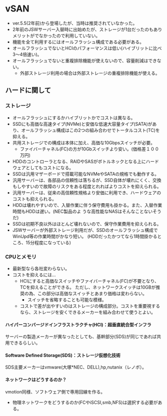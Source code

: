 # vSAN
 * ver.5.5(2年前)から登場したが、当時は推奨されていなかった。
 * 2年前のJSWサーバー入替時に出始めたが、ストレージが1台だったのもありメリットがでなかったので利用していない。
 * 機能を全て利用するにはオールフラッシュ構成である必要がある。
 * オールフラッシュでないとHCIのパフォーマンスは低い(ハイブリットに比べ3～4倍速い)。
 * オールフラッシュでないと重複排除機能が使えないので、容量削減はできない。
	+ 外部ストレージ利用の場合は外部ストレージの重複排除機能が使える。
## ハードに関して
### ストレージ
 * オールフラッシュにするかハイブリットかでコストは異なる。
 * SSDにも高価な高速タイプ(NVMe)と安価な低速大容量タイプ(SATA)があり、オールフラッシュ構成はこの2つの組み合わせでトータルコスト(TC)を抑える。
 * 共用ストレージでの構成は本体に加え、高価な10Gbpsスイッチが必要。
	+ ファイバーチャネル(FC)の方が10Gbスイッチより安い。(価格差１００万円)
 * HDDのコントローラとなる、RAIDやSASがボトルネックとなる上にハードウェアとしてもコストになる。
 * SSDは汎用マザーボードで搭載可能なNVMeやSATAの規格でも動作する。
 * 汎用サーバーは、各部品の信頼性は落ちるが、SSD自体が壊れにくく、交換もしやすいので故障のリスクをある程度とれればよりコストを抑えられる。
 * 汎用サーバーは、従来の高信頼性規格より安価に利用でき、ハードウェアのコストも抑えられる。
 * HDDは壊れやすいので、入替作業に伴う保守費用も掛かる。また、入替作業時間もHDDは遅い。(NEC製品のよ うな高性能なNASはそんなことないそうだ)
 * SSDは初期不良以外はほとんど壊れないので、保守作業費用を抑えられる。
 * JSWサーバーが外部ストレージ利用だが、SSDのオールフラッシュ構成でWinUpd等の作業時間がかなり短い。 (HDDだったかつてなら1時間掛かるところ、15分程度になっている)
### CPUとメモリ
 * 最新型なら各社変わらない。
 * コストを抑えるには…
	+ HCIにすると高価なスイッチやファイバーチャネル(FC)が不要となり、TCを抑えることができる。
	  ただし、ネットワークスイッチは10GBが推奨の為、この部分は高価なスイッチとあまり価格は変わらない。
		- スイッチを省略することも可能な模様。
	+ コストで差が出やすいのはストレージの構成部分。コストを重要視するなら、ストレージを安くできるメーカーを組み合わせて使うとよい。
#### ハイパーコンバージドインフラストラクチャ(HCI)：超垂直統合型インフラ
 サーバーの製造メーカーが異なったとしても、基幹部分(SDS)が同じであれば共用できるらしい。
#### Software Defined Storage(SDS)：ストレージ仮想化技術
 SDS主要メーカーはvmware(大塚*NEC、DELL),hp,nutanix（レノボ）。
#### ネットワークはどうするのか？
 vmotion同様、ソフトウェア側で専用回線を作る。
* 物理ネットワークをどうするのか(FCやiSCSI,smb,NFS)は選択する必要がある。